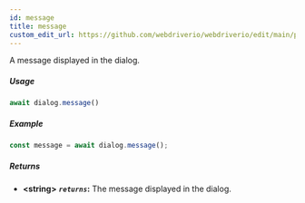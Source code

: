 ```yaml
---
id: message
title: message
custom_edit_url: https://github.com/webdriverio/webdriverio/edit/main/packages/webdriverio/src/commands/dialog/message.ts
---
```


A message displayed in the dialog.

##### Usage

```js
await dialog.message()
```

##### Example

```js title="dialogMessage.js"
const message = await dialog.message();
```

##### Returns

- **&lt;string&gt;**
            **<code><var>returns</var></code>:**   The message displayed in the dialog.    

